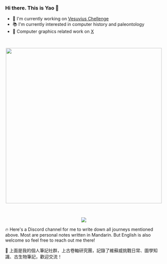 ### Hi there. This is Yao 👋

- 🌋 I'm currently working on [Vesuvius Chellenge](https://scrollprize.org/)
- 📚 I'm currently interested in computer history and paleontology
- 🌱 Computer graphics related work on [X](https://twitter.com/yao1260)

</br>

<p align="center">
  <img width="500px" src="https://github.com/tomhsiao1260/tomhsiao1260/assets/31985811/87262d49-b549-42dc-96c2-964b12615894"/>
</p>

</br>

<p align="center">
  <a href="https://discord.gg/5XzuP2pg"><img src="https://img.shields.io/discord/1231864138125545503?style=flat&logo=discord&logoColor=white&label=Discord&color=%23404eed" /></a>
</p>

🔥 Here's a Discord channel for me to write down all journeys mentioned above. Most are personal notes written in Mandarin. But English is also welcome so feel free to reach out me there!

📜 上面是我的個人筆記社群，上古卷軸研究團，記錄了維蘇威挑戰日常、圖學知識、古生物筆記，歡迎交流！
